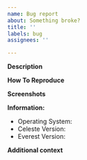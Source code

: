 ```yaml
---
name: Bug report
about: Something broke?
title: ''
labels: bug
assignees: ''

---
```


<!--Remove sections if they don't apply, but the more you fill out, the better!-->

**Description**
<!--A clear and concise description of what the bug is.-->




**How To Reproduce**
<!--Steps to reproduce the behavior:
1. Go to '...'
2. Click on '....'
3. Scroll down to '....'
4. See error
-->




**Screenshots**
<!--If applicable, add screenshots to help explain your problem.-->




**Information:**
 - Operating System:
 - Celeste Version:
 - Everest Version:




**Additional context**
<!--Add any other context about the problem here.-->
